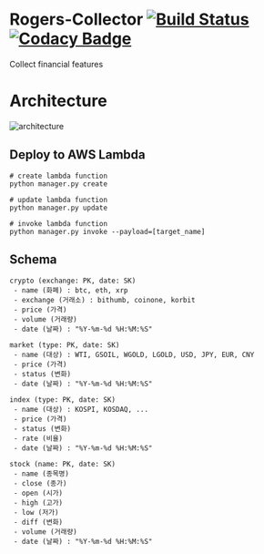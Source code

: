# Rogers-Collector [![Build Status](https://travis-ci.org/Swalloow/Rogers-Collector.svg?branch=master)](https://travis-ci.org/Swalloow/Rogers-Collector) [![Codacy Badge](https://api.codacy.com/project/badge/Grade/f853e1b3eaa24a0590b5a66245406616)](https://www.codacy.com/app/Swalloow/Rogers-Collector?utm_source=github.com&amp;utm_medium=referral&amp;utm_content=Swalloow/Rogers-Collector&amp;utm_campaign=Badge_Grade)
Collect financial features

# Architecture
![architecture](http://drive.google.com/uc?export=view&id=1djw9F_K1CHB_yClDNhLKeuJDATrcPudC)

## Deploy to AWS Lambda

```
# create lambda function
python manager.py create

# update lambda function
python manager.py update

# invoke lambda function
python manager.py invoke --payload=[target_name]
```

## Schema

```
crypto (exchange: PK, date: SK)
 - name (화폐) : btc, eth, xrp
 - exchange (거래소) : bithumb, coinone, korbit
 - price (가격)
 - volume (거래량)
 - date (날짜) : "%Y-%m-%d %H:%M:%S"
```
```
market (type: PK, date: SK)
 - name (대상) : WTI, GSOIL, WGOLD, LGOLD, USD, JPY, EUR, CNY
 - price (가격)
 - status (변화)
 - date (날짜) : "%Y-%m-%d %H:%M:%S"
```
```
index (type: PK, date: SK)
 - name (대상) : KOSPI, KOSDAQ, ...
 - price (가격)
 - status (변화)
 - rate (비율)
 - date (날짜) : "%Y-%m-%d %H:%M:%S"
```
```
stock (name: PK, date: SK)
 - name (종목명)
 - close (종가)
 - open (시가)
 - high (고가)
 - low (저가)
 - diff (변화)
 - volume (거래량)
 - date (날짜) : "%Y-%m-%d %H:%M:%S"
```